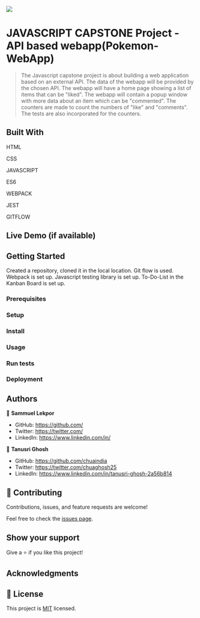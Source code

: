 ![](https://img.shields.io/badge/Microverse-blueviolet)

# JAVASCRIPT CAPSTONE Project - API based webapp(Pokemon-WebApp)


> The Javascript capstone project is about building a web application based on an external API.
  The data of the webapp will be provided by the chosen API. 
  The webapp will have a home page showing a list of items that can be "liked".
  The webapp will contain a popup window with more data about an item which can be "commented".
  The counters are made to count the numbers of "like" and "comments".
  The tests are also incorporated for the counters.


## Built With

HTML

CSS

JAVASCRIPT

ES6

WEBPACK

JEST

GITFLOW



## Live Demo (if available)




## Getting Started

Created a repository, cloned it in the local location. Git flow is used. Webpack is set up. Javascript testing library is set up. To-Do-List in the Kanban Board is set up.

### Prerequisites

### Setup

### Install

### Usage

### Run tests

### Deployment


## Authors

👤 **Sammuel Lekpor**

- GitHub: https://github.com/
- Twitter: https://twitter.com/
- LinkedIn: https://www.linkedin.com/in/

👤 **Tanusri Ghosh**

- GitHub: https://github.com/chuaindia
- Twitter: https://twitter.com/chuaghosh25
- LinkedIn: https://www.linkedin.com/in/tanusri-ghosh-2a56b814

## 🤝 Contributing

Contributions, issues, and feature requests are welcome!

Feel free to check the [issues page](../../issues/).

## Show your support

Give a ⭐️ if you like this project!

## Acknowledgments


## 📝 License

This project is [MIT](./LICENSE) licensed.
